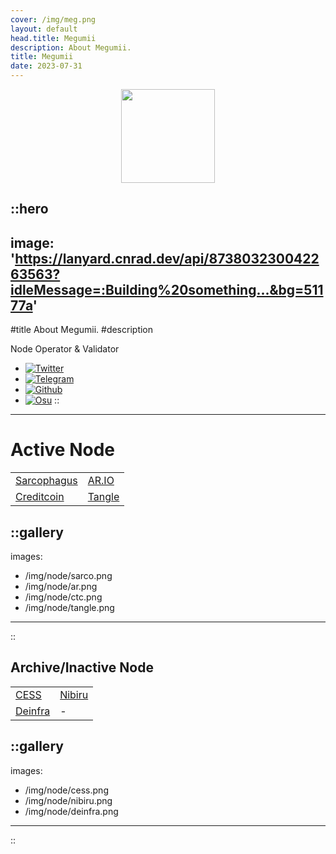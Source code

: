 ```yaml
---
cover: /img/meg.png
layout: default
head.title: Megumii
description: About Megumii.
title: Megumii
date: 2023-07-31
---
```


<div align="center">
<img
src="https://github.com/Megumiiiiii.png"
width="150"
heigth="150"
></img>
</div>


::hero
---
image: 'https://lanyard.cnrad.dev/api/873803230042263563?idleMessage=:Building%20something...&bg=51177a'
---

#title
About Megumii.
#description

Node Operator & Validator

- [![Twitter](https://img.shields.io/static/v1?label=Twitter&message=%F0%9F%8E%BC&logo=X&color=ffffff)](https://twitter.com/megumii_tez)
- [![Telegram](https://img.shields.io/static/v1?label=Telegram&message=%F0%9F%8E%BC&logo=Telegram&color=ffffff)](https://KatouMegumii.t.me)
- [![Github](https://img.shields.io/static/v1?label=Github&message=%F0%9F%8E%BC&logo=GitHub&color=ffffff)](https://github.com/Megumiiiiii)
- [![Osu](https://img.shields.io/static/v1?label=Osu!&message=%F0%9F%8E%BC&logo=Osu&color=ffffff)](https://osu.ppy.sh/users/29234830)
::

---

# Active Node

| | |
| ------ | ------- |
| [Sarcophagus](https://app.sarcophagus.io/archaeologists) | [AR.IO](https://blessingway.xyz) |
| [Creditcoin](https://staking.creditcoin.org/#/community) | [Tangle](https://polkadot.js.org/apps/?rpc=wss%3A%2F%2Frpc-archive.tangle.tools#/accounts) |

::gallery
---
images:
  - /img/node/sarco.png
  - /img/node/ar.png
  - /img/node/ctc.png
  - /img/node/tangle.png
---
::

## Archive/Inactive Node

| | |
| ------ | ------- |
| [CESS](https://substats.cess.cloud/) | [ Nibiru](https://app.nibiru.fi) |
| [Deinfra](https://zabbix.thepower.io/zabbix.php?action=dashboard.view) | - |

::gallery
---
images:
  - /img/node/cess.png
  - /img/node/nibiru.png
  - /img/node/deinfra.png
---
::